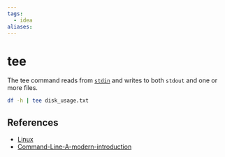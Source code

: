 ```yaml
---
tags:
  - idea
aliases:
---
```


# tee

The tee command reads from [`stdin`](Standard-streams.md) and writes to both `stdout` and one or more files.

```bash
df -h | tee disk_usage.txt
```

## References

- [Linux](Linux.md)
- [Command-Line-A-modern-introduction](Command-Line-A-modern-introduction.md)
